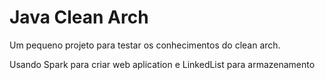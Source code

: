 # Java Clean Arch

Um pequeno projeto para testar os conhecimentos do clean arch.

Usando Spark para criar web aplication e LinkedList para armazenamento